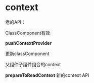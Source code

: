 # context

老的API：

ClassComponent有效

**pushContextProvider**

更新classComponent 

父组件子组件组合的context


**prepareToReadContext**
新的context API
